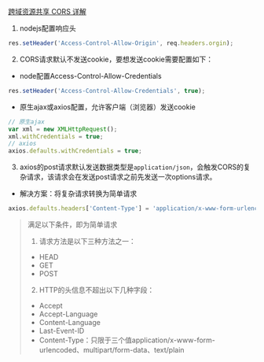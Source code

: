 [跨域资源共享 CORS 详解](http://www.ruanyifeng.com/blog/2016/04/cors.html)
1. nodejs配置响应头
```js
res.setHeader('Access-Control-Allow-Origin', req.headers.orgin);
```
2. CORS请求默认不发送cookie，要想发送cookie需要配置如下：
- node配置Access-Control-Allow-Credentials
 ```js
res.setHeader('Access-Control-Allow-Credentials', true);
```
- 原生ajax或axios配置，允许客户端（浏览器）发送cookie
```javascript
// 原生ajax
var xml = new XMLHttpRequest();
xml.withCredentials = true;
// axios
axios.defaults.withCredentials = true;
```
3. axios的post请求默认发送数据类型是`application/json`，会触发CORS的复杂请求，该请求会在发送post请求之前先发送一次options请求。
- 解决方案：将复杂请求转换为简单请求
```js
axios.defaults.headers['Content-Type'] = 'application/x-www-form-urlencoded';
```
>满足以下条件，即为简单请求
>1. 请求方法是以下三种方法之一：
>- HEAD
>- GET
>- POST
>2. HTTP的头信息不超出以下几种字段：
>- Accept
>- Accept-Language
>- Content-Language
>- Last-Event-ID
>- Content-Type：只限于三个值application/x-www-form-urlencoded、multipart/form-data、text/plain 